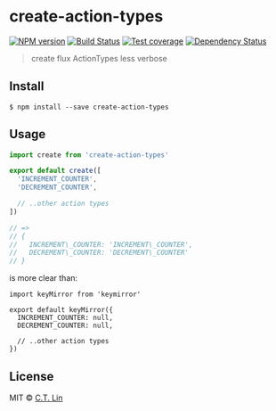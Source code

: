 # create-action-types

[![NPM version][npm-image]][npm-url]
[![Build Status][travis-image]][travis-url]
[![Test coverage][coveralls-image]][coveralls-url]
[![Dependency Status][david_img]][david_site]

> create flux ActionTypes less verbose


## Install

```
$ npm install --save create-action-types
```


## Usage

```js
import create from 'create-action-types'

export default create([
  'INCREMENT_COUNTER',
  'DECREMENT_COUNTER',

  // ..other action types
])

// =>
// {
//   INCREMENT\_COUNTER: 'INCREMENT\_COUNTER',
//   DECREMENT\_COUNTER: 'DECREMENT\_COUNTER'
// }
```

is more clear than:

```
import keyMirror from 'keymirror'

export default keyMirror({
  INCREMENT_COUNTER: null,
  DECREMENT_COUNTER: null,

  // ..other action types
})
```

## License

MIT © [C.T. Lin](http://github.com/chentsulin/create-action-types)

[npm-image]: https://img.shields.io/npm/v/create-action-types.svg?style=flat-square
[npm-url]: https://npmjs.org/package/create-action-types
[travis-image]: https://travis-ci.org/chentsulin/create-action-types.svg
[travis-url]: https://travis-ci.org/chentsulin/create-action-types
[coveralls-image]: https://img.shields.io/coveralls/chentsulin/create-action-types.svg?style=flat-square
[coveralls-url]: https://coveralls.io/r/chentsulin/create-action-types
[david_img]: https://img.shields.io/david/chentsulin/create-action-types.svg
[david_site]: https://david-dm.org/chentsulin/create-action-types

